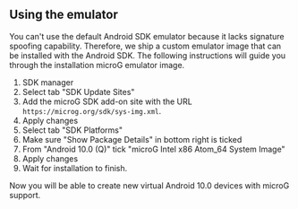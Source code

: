 ## Using the emulator
You can't use the default Android SDK emulator because it lacks signature spoofing capability. Therefore, we ship a custom emulator image that can be installed with the Android SDK. The following instructions will guide you through the installation microG emulator image.

1. SDK manager
2. Select tab "SDK Update Sites" 
3. Add the microG SDK add-on site with the URL `https://microg.org/sdk/sys-img.xml`.
4. Apply changes
5. Select tab "SDK Platforms"
6. Make sure "Show Package Details" in bottom right is ticked
7. From "Android 10.0 (Q)" tick "microG Intel x86 Atom_64 System Image"
8. Apply changes
9. Wait for installation to finish.

Now you will be able to create new virtual Android 10.0 devices with microG support.